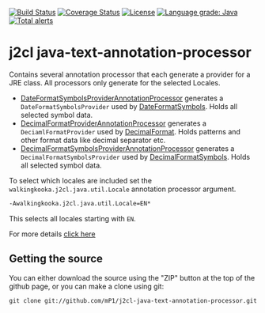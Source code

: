 [![Build Status](https://travis-ci.com/mP1/j2cl-java-text-annotation-processor.svg?branch=master)](https://travis-ci.com/mP1/j2cl-java-text-annotation-processor.svg?branch=master)
[![Coverage Status](https://coveralls.io/repos/github/mP1/j2cl-java-text-annotation-processor/badge.svg?branch=master)](https://coveralls.io/github/mP1/j2cl-java-text-annotation-processor?branch=master)
[![License](https://img.shields.io/badge/License-Apache%202.0-blue.svg)](https://opensource.org/licenses/Apache-2.0)
[![Language grade: Java](https://img.shields.io/lgtm/grade/java/g/mP1/j2cl-java-text-annotation-processor.svg?logo=lgtm&logoWidth=18)](https://lgtm.com/projects/g/mP1/j2cl-java-text-annotation-processor/context:java)
[![Total alerts](https://img.shields.io/lgtm/alerts/g/mP1/j2cl-java-text-annotation-processor.svg?logo=lgtm&logoWidth=18)](https://lgtm.com/projects/g/mP1/j2cl-java-text-annotation-processor/alerts/)



# j2cl java-text-annotation-processor

Contains several annotation processor that each generate a provider for a JRE class. All processors only generate
for the selected Locales.

- [DateFormatSymbolsProviderAnnotationProcessor](https://github.com/mP1/j2cl-java-text-annotation-processor/blob/master/src/main/java/walkingkooka/j2cl/java/text/annotationprocessor/DateFormatSymbolsProviderAnnotationProcessor.java)
  generates a `DateFormatSymbolsProvider` used by
  [DateFormatSymbols](https://github.com/mP1/j2cl-java-text/blob/master/src/main/java/walkingkooka/j2cl/java/text/DateFormatSymbols.java). Holds all selected symbol data.
- [DecimalFormatProviderAnnotationProcessor](https://github.com/mP1/j2cl-java-text-annotation-processor/blob/master/src/main/java/walkingkooka/j2cl/java/text/annotationprocessor/DecimalFormatProviderAnnotationProcessor.java)
  generates a `DeciamlFormatProvider` used by
  [DecimalFormat](https://github.com/mP1/j2cl-java-text/blob/master/src/main/java/walkingkooka/j2cl/java/text/DecimalFormat.java). Holds patterns and other format data like decimal separator etc. 
- [DecimalFormatSymbolsProviderAnnotationProcessor](https://github.com/mP1/j2cl-java-text-annotation-processor/blob/master/src/main/java/walkingkooka/j2cl/java/text/annotationprocessor/DecimalFormatSymbolsProviderAnnotationProcessor.java)
  generates a `DecimalFormatSymbolsProvider` used by
  [DecimalFormatSymbols](https://github.com/mP1/j2cl-java-text/blob/master/src/main/java/walkingkooka/j2cl/java/text/DecimalFormatSymbols.java). Holds all selected symbol data. 


To select which locales are included set the `walkingkooka.j2cl.java.util.Locale` annotation processor argument.

```xml
-Awalkingkooka.j2cl.java.util.Locale=EN*
```

This selects all locales starting with `EN`.

For more details [click here](https://github.com/mP1/j2cl-locale)



## Getting the source

You can either download the source using the "ZIP" button at the top
of the github page, or you can make a clone using git:

```
git clone git://github.com/mP1/j2cl-java-text-annotation-processor.git
```
